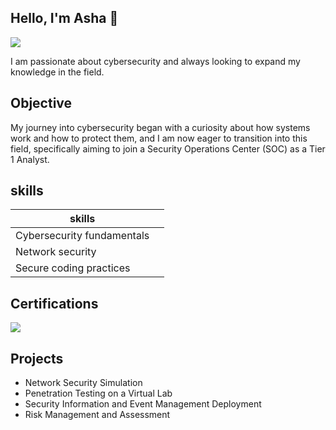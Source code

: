 ## Hello, I'm Asha 👋
<a href="https://linkedin.com/asha-mohamed-098b42340"><img src="https://img.shields.io/badge/-LinkedIn-0072b1?&style=for-the-badge&logo=linkedin&logoColor=white" /></a>


I am passionate about cybersecurity and always looking to expand my knowledge in the field.

## Objective

My journey into cybersecurity began with a curiosity about how systems work and how to protect them, and I am now eager to transition into this field, specifically aiming to join a Security Operations Center (SOC) as a Tier 1 Analyst.

## skills

| skills                              |                                        |
|-------------------------------------|----------------------------------------|
| Cybersecurity fundamentals|         | SOC, threat analysis, security controls|
| Network security          |         | Firewalls, VPNs, SNMP,                 |
| Secure coding practices   |

## Certifications
<div>
  <img src="https://img.shields.io/badge/-Security%2B-FF0000?&style=for-the-badge&logo=CompTIA&logoColor=white" />

  ## Projects
  - Network Security Simulation
  - Penetration Testing on a Virtual Lab
  - Security Information and Event Management Deployment
  - Risk Management and Assessment


  
